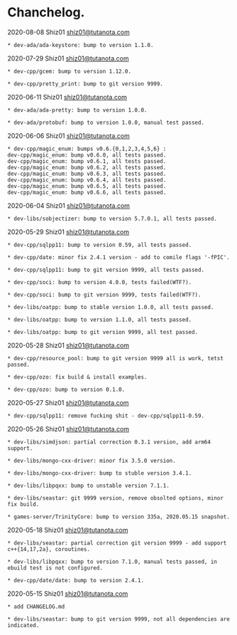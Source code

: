 # Chanchelog.  

2020-08-08	Shiz01 <shiz01@tutanota.com>

	* dev-ada/ada-keystore: bump to version 1.1.0.  


2020-07-29	Shiz01 <shiz01@tutanota.com>  

	* dev-cpp/gcem: bump to version 1.12.0.  

	* dev-cpp/pretty_print: bump to git version 9999.  


2020-06-11	Shiz01 <shiz01@tutanota.com>  

	* dev-ada/ada-pretty: bump to version 1.0.0.  

	* dev-ada/protobuf: bump to version 1.0.0, manual test passed.  


2020-06-06	Shiz01 <shiz01@tutanota.com>  

	* dev-cpp/magic_enum: bumps v0.6.{0,1,2,3,4,5,6} :  
	dev-cpp/magic_enum: bump v0.6.0, all tests passed.  
	dev-cpp/magic_enum: bump v0.6.1, all tests passed.  
	dev-cpp/magic_enum: bump v0.6.2, all tests passed.  
	dev-cpp/magic_enum: bump v0.6.3, all tests passed.  
	dev-cpp/magic_enum: bump v0.6.4, all tests passed.  
	dev-cpp/magic_enum: bump v0.6.5, all tests passed.  
	dev-cpp/magic_enum: bump v0.6.6, all tests passed.  


2020-06-04	Shiz01 <shiz01@tutanota.com>  

	* dev-libs/sobjectizer: bump to version 5.7.0.1, all tests passed.  


2020-05-29	Shiz01 <shiz01@tutanota.com>  

	* dev-cpp/sqlpp11: bump to version 0.59, all tests passed.   

	* dev-cpp/date: minor fix 2.4.1 version - add to comile flags '-fPIC'.   

	* dev-cpp/sqlpp11: bump to git version 9999, all tests passed.  

	* dev-cpp/soci: bump to version 4.0.0, tests failed(WTF?).  

	* dev-cpp/soci: bump to git version 9999, tests failed(WTF?).  

	* dev-libs/oatpp: bump to stable version 1.0.0, all tests passed.  

	* dev-libs/oatpp: bump to version 1.1.0, all tests passed.  

	* dev-libs/oatpp: bump to git version 9999, all test passed.  


2020-05-28	Shiz01	<shiz01@tutanota.com>  

	* dev-cpp/resource_pool: bump to git version 9999 all is work, tetst passed.  

	* dev-cpp/ozo: fix build & install examples.  

	* dev-cpp/ozo: bump to version 0.1.0.  


2020-05-27	Shiz01	<shiz01@tutanota.com>  

	* dev-cpp/sqlpp11: remove fucking shit - dev-cpp/sqlpp11-0.59.  


2020-05-26	Shiz01  <shiz01@tutanota.com>  
	
	* dev-libs/simdjson: partial correction 0.3.1 version, add arm64 support.  

	* dev-libs/mongo-cxx-driver: minor fix 3.5.0 version.   

	* dev-libs/mongo-cxx-driver: bump to stuble version 3.4.1.  

	* dev-libs/libpqxx: bump to unstable version 7.1.1.  

	* dev-libs/seastar: git 9999 version, remove obsolted options, minor fix build.  

	* games-server/TrinityCore: bump to version 335a, 2020.05.15 snapshot.  

2020-05-18	Shiz01	<shiz01@tutanota.com>  

	* dev-libs/seastar: partial correction git version 9999 - add support c++{14,17,2a}, coroutines.  

	* dev-libs/libpqxx: bump to version 7.1.0, manual tests passed, in ebuild test is not configured.  

	* dev-cpp/date/date: bump to version 2.4.1.  


2020-05-15	Shiz01	<shiz01@tutanota.com>  
	
	* add CHANGELOG.md 

	* dev-libs/seastar: bump to git version 9999, not all dependencies are indicated.  


